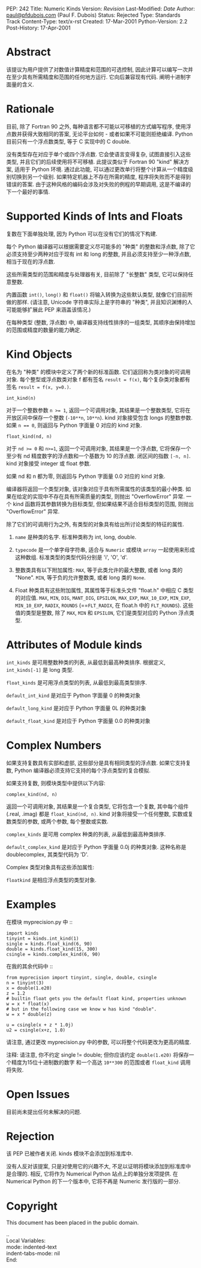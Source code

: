 
PEP: 242
Title: Numeric Kinds
Version: $Revision$
Last-Modified: $Date$
Author: paul@pfdubois.com (Paul F. Dubois)
Status: Rejected
Type: Standards Track
Content-Type: text/x-rst
Created: 17-Mar-2001
Python-Version: 2.2
Post-History: 17-Apr-2001


Abstract
========

该提议为用户提供了对数值计算精度和范围的可选控制,
因此计算可以编写一次并在至少具有所需精度和范围的任何地方运行.
它向后兼容现有代码. 阐明十进制字面量的含义.


Rationale
=========

目前, 除了 Fortran 90 之外, 每种语言都不可能以可移植的方式编写程序,
使用浮点数并获得大致相同的答案, 无论平台如何 - 或者如果不可能则拒绝编译.
Python 目前只有一个浮点数类型, 等于 C 实现中的 C double.

没有类型存在对应于单个或四个浮点数. 它会使语言变得复杂, 试图直接引入这些类型,
并且它们的后续使用将不可移植. 此提议类似于 Fortran 90 "kind" 解决方案, 适用于 Python 环境.
通过此功能, 可以通过更改单行将整个计算从一个精度级别切换到另一个级别.
如果特定机器上不存在所需的精度, 程序将失败而不是得到错误的答案.
由于这种风格的编码会涉及对失败的例程的早期调用, 这是不编译的下一个最好的事情.


Supported Kinds of Ints and Floats
==================================

复数在下面单独处理, 因为 Python 可以在没有它们的情况下构建.

每个 Python 编译器可以根据需要定义尽可能多的 "种类" 的整数和浮点数,
除了它必须支持至少两种对应于现有 int 和 long 的整数,
并且必须支持至少一种浮点数, 相当于现在的浮点数.

这些所需类型的范围和精度与处理器有关,
目前除了 "长整数" 类型, 它可以保持任意整数.

内置函数 ``int()``, ``long()`` 和 ``float()`` 将输入转换为这些默认类型, 就像它们目前所做的那样. 
(请注意, Unicode 字符串实际上是字符串的 "种类", 并且知识渊博的人可能能够扩展此 PEP 来涵盖该情况.)

在每种类型 (整数, 浮点数) 中, 编译器支持线性排序的一组类型,
其顺序由保持增加的范围或精度的数量的能力确定.


Kind Objects
============

在名为 "种类" 的模块中定义了两个新的标准函数. 它们返回称为类对象的可调用对象.
每个整型或浮点数类对象 f 都有签名 ``result = f(x)``,
每个复杂类对象都有签名 ``result = f(x, y=0.)``.

``int_kind(n)``

   对于一个整数参数 ``n >= 1``, 返回一个可调用对象, 其结果是一个整数类型,
   它将在开放区间中保存一个整数 (``-10**n``, ``10**n``).
   kind 对象接受包含 longs 的整数参数. 如果 ``n == 0``,
   则返回与 Python 字面量 0 对应的 kind 对象.

``float_kind(nd, n)``

   对于 ``nd >= 0`` 和 ``n>=1``, 返回一个可调用对象, 其结果是一个浮点数,
   它将保存一个至少有 nd 精度数字的浮点数和一个基数为 10 的浮点数.
   闭区间的指数 ``[-n, n]``. kind 对象接受 integer 或 float 参数.

  如果 nd 和 n 都为零, 则返回与 Python 字面量 0.0 对应的 kind 对象.

编译器将返回一个类型对象, 该对象对应于具有所需属性的该类型的最小种类.
如果在给定的实现中不存在具有所需质量的类型, 则抛出 "OverflowError" 异常.
一个 kind 函数将其参数转换为目标类型, 但如果结果不适合目标类型的范围, 则抛出 "OverflowError" 异常.

除了它们的可调用行为之外, 有类型的对象具有给出所讨论类型的特征的属性.

1. ``name`` 是种类的名字. 标准种类称为 int, long, double.

2. ``typecode`` 是一个单字母字符串, 适合与 ``Numeric`` 或模块 ``array`` 一起使用来形成这种数组.
    标准类型的类型代码分别是 'i', 'O', 'd'.

3. 整数类具有以下附加属性: ``MAX``, 等于此类允许的最大整数, 或者 long 类的 "None".
    ``MIN``, 等于负的允许整数类, 或者 long 类的 ``None``.

4. Float 种类具有这些附加属性, 其属性等于标准头文件 "float.h" 中相应 C 类型的对应值.
    ``MAX``, ``MIN``, ``DIG``, ``MANT_DIG``, ``EPSILON``, ``MAX_EXP``, ``MAX_10_EXP``,
	``MIN_EXP``, `` MIN_10_EXP``, ``RADIX``, ``ROUNDS`` (==``FLT_RADIX``, 在 float.h 中的 ``FLT_ROUNDS``).
	这些值的类型是整数, 除了 ``MAX``, ``MIN`` 和 ``EPSILON``, 它们是类型对应的 Python 浮点类型.


Attributes of Module kinds
==========================

``int_kinds`` 是可用整数种类的列表, 从最低到最高种类排序.
根据定义, ``int_kinds[-1]`` 是 long 类型.

``float_kinds`` 是可用浮点类型的列表, 从最低到最高类型排序.

``default_int_kind`` 是对应于 Python 字面量 0 的种类对象

``default_long_kind`` 是对应于 Python 字面量 0L 的种类对象

``default_float_kind`` 是对应于 Python 字面量 0.0 的种类对象


Complex Numbers
===============

如果支持复数具有实部和虚部, 这些部分是具有相同类型的浮点数.
如果它支持复数, Python 编译器必须支持它支持的每个浮点类型的复合模拟.

如果支持复数, 则模块类型中提供以下内容:

``complex_kind(nd, n)``

   返回一个可调用对象, 其结果是一个复合类型, 它将包含一个复数, 其中每个组件 (.real, .imag)
   都是 ``float_kind(nd, n)``. kind 对象将接受一个任何整数, 实数或复数类型的参数, 或两个参数, 每个整数或实数.

``complex_kinds`` 是可用 complex 种类的列表, 从最低到最高种类排序.

``default_complex_kind`` 是对应于 Python 字面量 0.0j 的种类对象.
这种名称是 doublecomplex, 其类型代码为 'D'.

Complex  类型对象具有这些添加属性:

``floatkind`` 是相应浮点类型的类型对象.


Examples
========

在模块 myprecision.py 中 ::

    import kinds
    tinyint = kinds.int_kind(1)
    single = kinds.float_kind(6, 90)
    double = kinds.float_kind(15, 300)
    csingle = kinds.complex_kind(6, 90)

在我的其余代码中 ::

    from myprecision import tinyint, single, double, csingle
    n = tinyint(3)
    x = double(1.e20)
    z = 1.2
    # builtin float gets you the default float kind, properties unknown
    w = x * float(x)
    # but in the following case we know w has kind "double".
    w = x * double(z)

    u = csingle(x + z * 1.0j)
    u2 = csingle(x+z, 1.0)

请注意, 通过更改 myprecision.py 中的参数, 可以将整个代码更改为更高的精度.

注释: 请注意, 你不约定 single != double; 但你应该约定 ``double(1.e20)`` 将保存一个精度为15位十进制数的数字
和一个高达 ``10**300`` 的范围或者 ``float_kind`` 调用将失败.


Open Issues
===========

目前尚未提出任何未解决的问题.


Rejection
=========

该 PEP 已被作者关闭. kinds 模块不会添加到标准库中.

没有人反对该提案, 只是对使用它的兴趣不大, 不足以证明将模块添加到标准库中是合理的.
相反, 它将作为 Numerical Python 站点上的单独分发项提供.
在 Numerical Python 的下一个版本中, 它将不再是 Numeric 发行版的一部分.


Copyright
=========

This document has been placed in the public domain.


..  
   Local Variables:  
   mode: indented-text  
   indent-tabs-mode: nil  
   End:  
